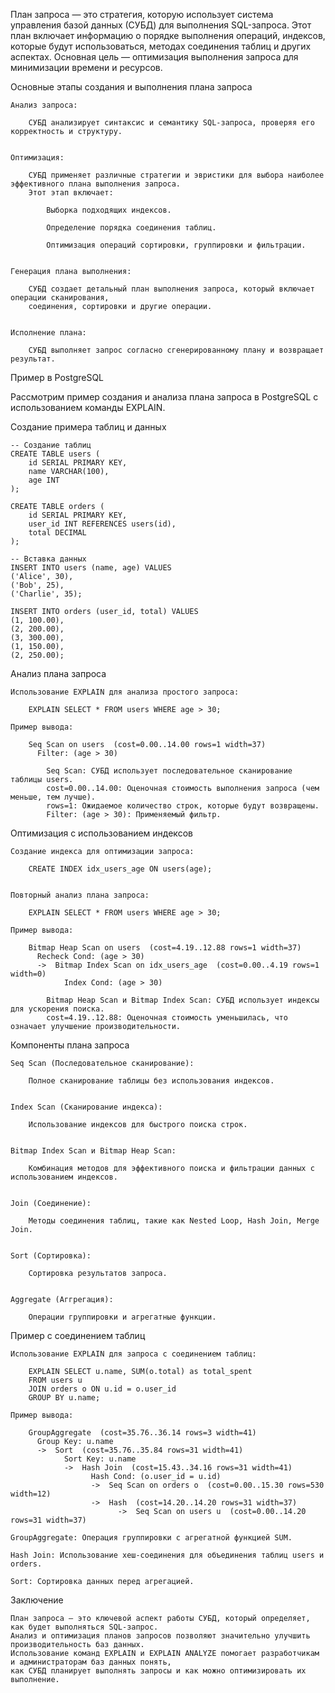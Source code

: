 План запроса — это стратегия, которую использует система управления базой данных (СУБД) для выполнения SQL-запроса. 
Этот план включает информацию о порядке выполнения операций, индексов, которые будут использоваться, 
методах соединения таблиц и других аспектах. Основная цель — оптимизация выполнения запроса для минимизации времени и ресурсов.

Основные этапы создания и выполнения плана запроса

    Анализ запроса:

        СУБД анализирует синтаксис и семантику SQL-запроса, проверяя его корректность и структуру.


    Оптимизация:

        СУБД применяет различные стратегии и эвристики для выбора наиболее эффективного плана выполнения запроса. 
        Этот этап включает:

            Выборка подходящих индексов.

            Определение порядка соединения таблиц.

            Оптимизация операций сортировки, группировки и фильтрации.


    Генерация плана выполнения:

        СУБД создает детальный план выполнения запроса, который включает операции сканирования, 
        соединения, сортировки и другие операции.


    Исполнение плана:

        СУБД выполняет запрос согласно сгенерированному плану и возвращает результат.


Пример в PostgreSQL

Рассмотрим пример создания и анализа плана запроса в PostgreSQL с использованием команды EXPLAIN.

Создание примера таблиц и данных
    
    -- Создание таблиц
    CREATE TABLE users (
        id SERIAL PRIMARY KEY,
        name VARCHAR(100),
        age INT
    );
    
    CREATE TABLE orders (
        id SERIAL PRIMARY KEY,
        user_id INT REFERENCES users(id),
        total DECIMAL
    );
    
    -- Вставка данных
    INSERT INTO users (name, age) VALUES
    ('Alice', 30),
    ('Bob', 25),
    ('Charlie', 35);
    
    INSERT INTO orders (user_id, total) VALUES
    (1, 100.00),
    (2, 200.00),
    (3, 300.00),
    (1, 150.00),
    (2, 250.00);



Анализ плана запроса

    Использование EXPLAIN для анализа простого запроса:
        
        EXPLAIN SELECT * FROM users WHERE age > 30;
    
    Пример вывода:
    
        Seq Scan on users  (cost=0.00..14.00 rows=1 width=37)
          Filter: (age > 30)
        
            Seq Scan: СУБД использует последовательное сканирование таблицы users.
            cost=0.00..14.00: Оценочная стоимость выполнения запроса (чем меньше, тем лучше).
            rows=1: Ожидаемое количество строк, которые будут возвращены.
            Filter: (age > 30): Применяемый фильтр.
    

Оптимизация с использованием индексов

    Создание индекса для оптимизации запроса:
    
        CREATE INDEX idx_users_age ON users(age);
    
    
    Повторный анализ плана запроса:
    
        EXPLAIN SELECT * FROM users WHERE age > 30;
    
    Пример вывода:
         
        Bitmap Heap Scan on users  (cost=4.19..12.88 rows=1 width=37)
          Recheck Cond: (age > 30)
          ->  Bitmap Index Scan on idx_users_age  (cost=0.00..4.19 rows=1 width=0)
                Index Cond: (age > 30)
        
            Bitmap Heap Scan и Bitmap Index Scan: СУБД использует индексы для ускорения поиска.
            cost=4.19..12.88: Оценочная стоимость уменьшилась, что означает улучшение производительности.


Компоненты плана запроса

    Seq Scan (Последовательное сканирование):

        Полное сканирование таблицы без использования индексов.


    Index Scan (Сканирование индекса):

        Использование индексов для быстрого поиска строк.


    Bitmap Index Scan и Bitmap Heap Scan:

        Комбинация методов для эффективного поиска и фильтрации данных с использованием индексов.


    Join (Соединение):

        Методы соединения таблиц, такие как Nested Loop, Hash Join, Merge Join.


    Sort (Сортировка):

        Сортировка результатов запроса.


    Aggregate (Аггрегация):

        Операции группировки и агрегатные функции.


Пример с соединением таблиц

    Использование EXPLAIN для запроса с соединением таблиц:
        
        EXPLAIN SELECT u.name, SUM(o.total) as total_spent
        FROM users u
        JOIN orders o ON u.id = o.user_id
        GROUP BY u.name;

    Пример вывода:
        
        GroupAggregate  (cost=35.76..36.14 rows=3 width=41)
          Group Key: u.name
          ->  Sort  (cost=35.76..35.84 rows=31 width=41)
                Sort Key: u.name
                ->  Hash Join  (cost=15.43..34.16 rows=31 width=41)
                      Hash Cond: (o.user_id = u.id)
                      ->  Seq Scan on orders o  (cost=0.00..15.30 rows=530 width=12)
                      ->  Hash  (cost=14.20..14.20 rows=31 width=37)
                            ->  Seq Scan on users u  (cost=0.00..14.20 rows=31 width=37)
        
    GroupAggregate: Операция группировки с агрегатной функцией SUM.
    
    Hash Join: Использование хеш-соединения для объединения таблиц users и orders.
    
    Sort: Сортировка данных перед агрегацией.



Заключение

    План запроса — это ключевой аспект работы СУБД, который определяет, как будет выполняться SQL-запрос. 
    Анализ и оптимизация планов запросов позволяют значительно улучшить производительность баз данных. 
    Использование команд EXPLAIN и EXPLAIN ANALYZE помогает разработчикам и администраторам баз данных понять, 
    как СУБД планирует выполнять запросы и как можно оптимизировать их выполнение.
